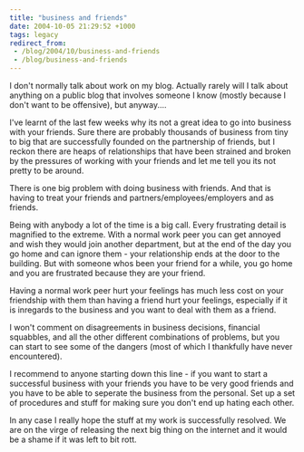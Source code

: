 ```yaml
---
title: "business and friends"
date: 2004-10-05 21:29:52 +1000
tags: legacy
redirect_from:
 - /blog/2004/10/business-and-friends
 - /blog/business-and-friends
---
```


I don't normally talk about work on my blog. Actually rarely will I talk about anything on a public blog that involves someone I know (mostly because I don't want to be offensive), but anyway....

I've learnt of the last few weeks why its not a great idea to go into business with your friends. Sure there are probably thousands of business from tiny to big that are successfully founded on the partnership of friends, but I reckon there are heaps of relationships that have been strained and broken by the pressures of working with your friends and let me tell you its not pretty to be around.

There is one big problem with doing business with friends.  And that is having to treat your friends and partners/employees/employers and as friends.

Being with anybody a lot of the time is a big call. Every frustrating detail is magnified to the extreme. With a normal work peer you can get annoyed and wish they would join another department, but at the end of the day you go home and can ignore them - your relationship ends at the door to the building. But with someone whos been your friend for a while, you go home and you are frustrated because they are your friend.

Having a normal work peer hurt your feelings has much less cost on your friendship with them than having a friend hurt your feelings, especially if it is inregards to the business and you want to deal with them as a friend.

I won't comment on disagreements in business decisions, financial squabbles, and all the other different combinations of problems, but you can start to see some of the dangers (most of which I thankfully have never encountered).

I recommend to anyone starting down this line - if you want to start a successful business with your friends you have to be very good friends and you have to be able to seperate the business from the personal. Set up a set of procedures and stuff for making sure you don't end up hating each other.

In any case I really hope the stuff at my work is successfully resolved. We are on the virge of releasing the next big thing on the internet and it would be a shame if it was left to bit rott.
